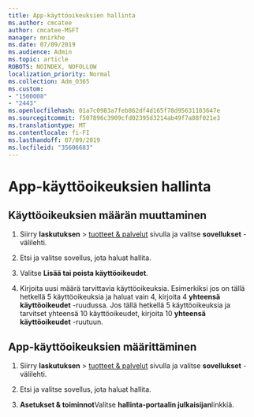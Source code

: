 ```yaml
---
title: App-käyttöoikeuksien hallinta
ms.author: cmcatee
author: cmcatee-MSFT
manager: mnirkhe
ms.date: 07/09/2019
ms.audience: Admin
ms.topic: article
ROBOTS: NOINDEX, NOFOLLOW
localization_priority: Normal
ms.collection: Adm_O365
ms.custom:
- "1500008"
- "2443"
ms.openlocfilehash: 01a7c0983a7feb862df4d165f78d95631103647e
ms.sourcegitcommit: f507896c3909cfd02395d3214ab49f7a08f021e3
ms.translationtype: MT
ms.contentlocale: fi-FI
ms.lasthandoff: 07/09/2019
ms.locfileid: "35606683"
---
```

# <a name="manage-app-licenses"></a>App-käyttöoikeuksien hallinta

## <a name="to-change-license-quantity"></a>Käyttöoikeuksien määrän muuttaminen

1. Siirry **laskutuksen** > [tuotteet & palvelut](https://go.microsoft.com/fwlink/p/?linkid=842054) sivulla ja valitse **sovellukset** -välilehti.

2. Etsi ja valitse sovellus, jota haluat hallita.  

3. Valitse **Lisää tai poista käyttöoikeudet**.

4. Kirjoita uusi määrä tarvittavia käyttöoikeuksia. Esimerkiksi jos on tällä hetkellä 5 käyttöoikeuksia ja haluat vain 4, kirjoita 4 **yhteensä käyttöoikeudet** -ruudussa. Jos tällä hetkellä 5 käyttöoikeuksia ja tarvitset yhteensä 10 käyttöoikeudet, kirjoita 10 **yhteensä käyttöoikeudet** -ruutuun.

## <a name="to-assign-app-licenses"></a>App-käyttöoikeuksien määrittäminen

1. Siirry **laskutuksen** > [tuotteet & palvelut](https://go.microsoft.com/fwlink/p/?linkid=842054) sivulla ja valitse **sovellukset** -välilehti.

2. Etsi ja valitse sovellus, jota haluat hallita.  

3. **Asetukset & toiminnot**Valitse **hallinta-portaalin julkaisijan**linkkiä.